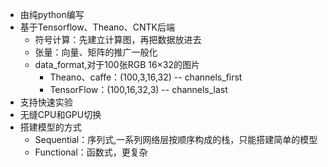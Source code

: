 - 由纯python编写
- 基于Tensorflow、Theano、CNTK后端
    - 符号计算：先建立计算图，再把数据放进去
    - 张量：向量、矩阵的推广一般化
    - data_format,对于100张RGB 16×32的图片
        - Theano、caffe：(100,3,16,32) -- channels_first
        - TensorFlow：(100,16,32,3) -- channels_last
- 支持快速实验
- 无缝CPU和GPU切换
- 搭建模型的方式
    - Sequential：序列式,一系列网络层按顺序构成的栈，只能搭建简单的模型
    - Functional：函数式，更复杂
